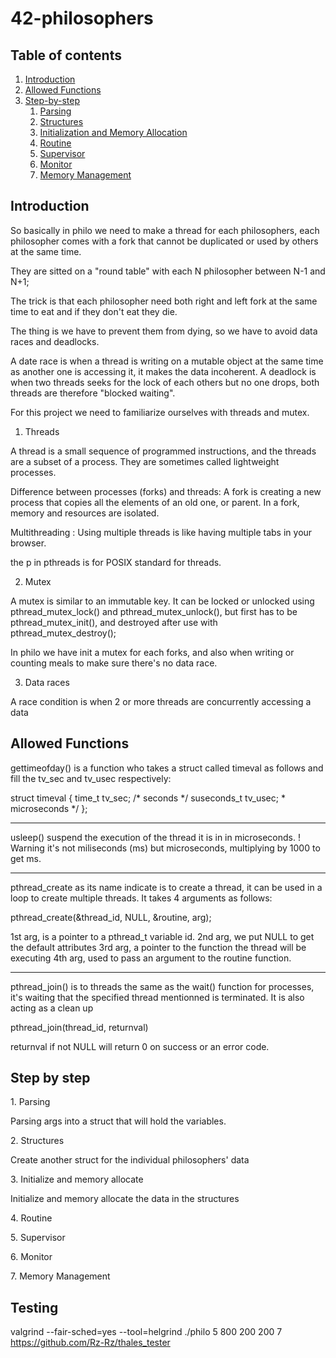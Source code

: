 # 42-philosophers

## Table of contents
1. [Introduction](#Introduction)
2. [Allowed Functions](##Functions)
3. [Step-by-step](##Step-by-step)
	1. [Parsing](#step1)
	2. [Structures](#step2)
	3. [Initialization and Memory Allocation](#step3)
	4. [Routine](#step4)
	5. [Supervisor](#step5)
	6. [Monitor](#step6)
	7. [Memory Management](#step7)

## Introduction

So basically in philo we need to make a thread for each philosophers, each philosopher comes with a fork that cannot be duplicated or used by others at the same time.

They are sitted on a "round table" with each N philosopher between N-1 and N+1;

The trick is that each philosopher need both right and left fork at the same time to eat and if they don't eat they die.

The thing is we have to prevent them from dying, so we have to avoid data races and deadlocks.

A date race is when a thread is writing on a mutable object at the same time as another one is accessing it, it makes the data incoherent. A deadlock is when two threads seeks for the lock of each others but no one drops, both threads are therefore "blocked waiting".

For this project we need to familiarize ourselves with threads and mutex.


1. Threads

A thread is a small sequence of programmed instructions, and the threads are a subset of a process.
They are sometimes called lightweight processes.

Difference between processes (forks) and threads:
A fork is creating a new process that copies all the elements of an old one, or parent. In a fork, memory and resources are isolated.

Multithreading :
Using multiple threads is like having multiple tabs in your browser.

the p in pthreads is for POSIX standard for threads.

2. Mutex

A mutex is similar to an immutable key. It can be locked or unlocked using pthread_mutex_lock() and pthread_mutex_unlock(), but first has to be pthread_mutex_init(), and destroyed after use with pthread_mutex_destroy();

In philo we have init a mutex for each forks, and also when writing or counting meals to make sure there's no data race.

3. Data races

A race condition is when 2 or more threads are concurrently accessing a data

## Allowed Functions

gettimeofday() is a function who takes a struct called timeval as follows and fill the tv_sec and tv_usec respectively:

struct timeval {
	time_t	tv_sec;	/* seconds */
	suseconds_t	tv_usec;	* microseconds */
};

---

usleep() suspend the execution of the thread it is in in microseconds. ! Warning it's not miliseconds (ms) but microseconds, multiplying by 1000 to get ms.

---

pthread_create as its name indicate is to create a thread, it can be used in a loop to create multiple threads.
It takes 4 arguments as follows:

pthread_create(&thread_id, NULL, &routine, arg);

1st arg, is a pointer to a pthread_t variable id.
2nd arg, we put NULL to get the default attributes
3rd arg, a pointer to the function the thread will be executing
4th arg, used to pass an argument to the routine function.

---

pthread_join() is to threads the same as the wait() function for processes, it's waiting that the specified thread mentionned is terminated. It is also acting as a clean up

pthread_join(thread_id, returnval)

returnval if not NULL will return 0 on success or an error code.


## Step by step

<a name='step1'>1. Parsing</a>

Parsing args into a struct that will hold the variables.

<a name='step2'>2. Structures</a>

 Create another struct for the individual philosophers' data

<a name='step3'>3. Initialize and memory allocate</a>

 Initialize and memory allocate the data in the structures

<a name='step4'>4. Routine</a>

<a name='step5'>5. Supervisor</a>

<a name='step6'>6. Monitor</a>

<a name='step7'>7. Memory Management</a>

## Testing
valgrind --fair-sched=yes --tool=helgrind ./philo 5 800 200 200 7
https://github.com/Rz-Rz/thales_tester

